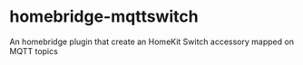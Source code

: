 # homebridge-mqttswitch
An homebridge plugin that create an HomeKit Switch accessory mapped on MQTT topics